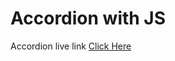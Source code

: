 # Accordion with JS  
Accordion live link 
<a href="https://nh-accordion.netlify.app">Click Here</a>
